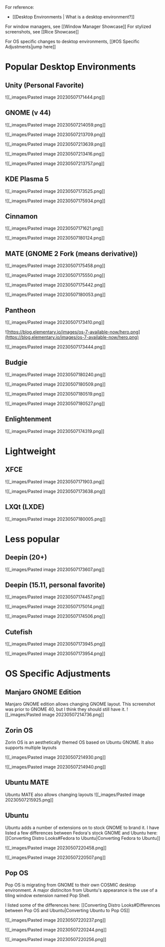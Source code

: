 For reference:
- [[Desktop Environments | What is a desktop environment?]]

For window managers, see [[Window Manager Showcase]]
For stylized screenshots, see [[Rice Showcase]]

For OS specific changes to desktop environments, [[#OS Specific Adjustments|jump here]]

# Popular Desktop Environments
## Unity (Personal Favorite)
![[_images/Pasted image 20230507171444.png]]
## GNOME (v 44)

![[_images/Pasted image 20230507214059.png]]

![[_images/Pasted image 20230507213709.png]]

![[_images/Pasted image 20230507213639.png]]

![[_images/Pasted image 20230507213416.png]]

![[_images/Pasted image 20230507213757.png]]
## KDE Plasma 5
![[_images/Pasted image 20230507173525.png]]

![[_images/Pasted image 20230507175934.png]]

## Cinnamon
![[_images/Pasted image 20230507171621.png]]

![[_images/Pasted image 20230507180124.png]]
## MATE (GNOME 2 Fork (means derivative))

![[_images/Pasted image 20230507175458.png]]

![[_images/Pasted image 20230507175550.png]]

![[_images/Pasted image 20230507175442.png]]

![[_images/Pasted image 20230507180053.png]]
## Pantheon
![[_images/Pasted image 20230507173410.png]]

![https://blog.elementary.io/images/os-7-available-now/hero.png](https://blog.elementary.io/images/os-7-available-now/hero.png)

![[_images/Pasted image 20230507173444.png]]
## Budgie

![[_images/Pasted image 20230507180240.png]]

![[_images/Pasted image 20230507180509.png]]

![[_images/Pasted image 20230507180519.png]]

![[_images/Pasted image 20230507180527.png]]

## Enlightenment
![[_images/Pasted image 20230507174319.png]]
# Lightweight
## XFCE
![[_images/Pasted image 20230507171903.png]]

![[_images/Pasted image 20230507173638.png]]
## LXQt (LXDE)
![[_images/Pasted image 20230507180005.png]]

# Less popular
## Deepin (20+)
![[_images/Pasted image 20230507173607.png]]
## Deepin (15.11, personal favorite)
![[_images/Pasted image 20230507174457.png]]

![[_images/Pasted image 20230507175014.png]]

![[_images/Pasted image 20230507174506.png]]

## Cutefish
![[_images/Pasted image 20230507173945.png]]

![[_images/Pasted image 20230507173954.png]]

# OS Specific Adjustments
## Manjaro GNOME Edition
Manjaro GNOME edition allows changing GNOME layout. This screenshot was prior to GNOME 40, but I think they should still have it.
![[_images/Pasted image 20230507214736.png]]

## Zorin OS
Zorin OS is an aesthetically themed OS based on Ubuntu GNOME. It also supports multiple layouts

![[_images/Pasted image 20230507214930.png]]

![[_images/Pasted image 20230507214940.png]]

## Ubuntu MATE
Ubuntu MATE also allows changing layouts
![[_images/Pasted image 20230507215925.png]]

## Ubuntu
Ubuntu adds a number of extensions on to stock GNOME to brand it.
I have listed a few differences between Fedora's stock GNOME and Ubuntu here: [[Converting Distro Looks#Fedora to Ubuntu|Converting Fedora to Ubuntu]]

![[_images/Pasted image 20230507220458.png]]

![[_images/Pasted image 20230507220507.png]]

## Pop OS
Pop OS is migrating from GNOME to their own COSMIC desktop environment. A major distinciton from Ubuntu's appearance is the use of a tiling window extension named Pop Shell.

I listed some of the differences here: [[Converting Distro Looks#Differences between Pop OS and Ubuntu|Converting Ubuntu to Pop OS]]

![[_images/Pasted image 20230507220237.png]]

![[_images/Pasted image 20230507220244.png]]

![[_images/Pasted image 20230507220256.png]]

